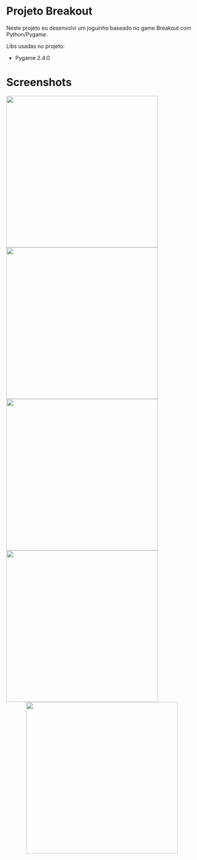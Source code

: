 # Projeto Breakout
 Neste projeto eu desenvolvi um joguinho baseado no game Breakout com Python/Pygame.

 Libs usadas no projeto:
 <ul>
  <li> Pygame 2.4.0</li>
 </ul>

# Screenshots

<div align="left">
 <img src="https://github.com/Isaac2109/Projeto-Breakout/assets/113056042/5f005d34-c55a-4bff-bb4a-ced1d60eb01b" width="400px" />
 <img src="https://github.com/Isaac2109/Projeto-Breakout/assets/113056042/430896b5-1196-4a7c-80e4-77ef9f522135" width="400px" />
 <img src="https://github.com/Isaac2109/Projeto-Breakout/assets/113056042/36002a10-43ed-4161-a2a0-e613165b517d" width="400px" />
 <img src="https://github.com/Isaac2109/Projeto-Breakout/assets/113056042/5f9ea0c8-a9f7-46b8-96f2-0c64d33456f8" width="400px" />
</div>
<div align="center">
 <img src="https://github.com/Isaac2109/Projeto-Breakout/assets/113056042/6af8457c-bc2e-4153-a262-7277f827d93f" width="400px" />
</div>
